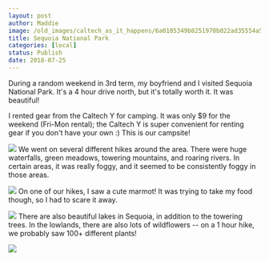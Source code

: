 ```yaml
---
layout: post
author: Maddie
image: /old_images/caltech_as_it_happens/6a0105349b8251970b022ad35554a5200c.jpg
title: Sequoia National Park
categories: [local]
status: Publish
date: 2018-07-25
---
```


During a random weekend in 3rd term, my boyfriend and I visited Sequoia National Park. It's a 4 hour drive north, but it's totally worth it. It was beautiful!

I rented gear from the Caltech Y for camping. It was only $9 for the weekend (Fri-Mon rental); the Caltech Y is super convenient for renting gear if you don't have your own :)
This is our campsite!


![](/old_images/caltech_as_it_happens/6a0105349b8251970b022ad35554b9200c.jpg)
We went on several different hikes around the area. There were huge waterfalls, green meadows, towering mountains, and roaring rivers. In certain areas, it was really foggy, and it seemed to be consistently foggy in those areas.


![](/old_images/caltech_as_it_happens/6a0105349b8251970b022ad35554b0200c.jpg)
On one of our hikes, I saw a cute marmot! It was trying to take my food though, so I had to scare it away.


![](/old_images/caltech_as_it_happens/6a0105349b8251970b022ad355549a200c.jpg)
There are also beautiful lakes in Sequoia, in addition to the towering trees. In the lowlands, there are also lots of wildflowers -- on a 1 hour hike, we probably saw 100+ different plants!


![](/old_images/caltech_as_it_happens/6a0105349b8251970b022ad35554a9200c.jpg)
